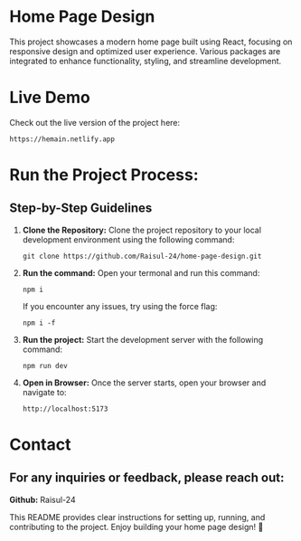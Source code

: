 # Home Page Design

This project showcases a modern home page built using React, focusing on responsive design and optimized user experience. Various packages are integrated to enhance functionality, styling, and streamline development.

# Live Demo
Check out the live version of the project here:
   ```
  https://hemain.netlify.app
   ```


# Run the Project Process:

## Step-by-Step Guidelines

1. **Clone the Repository:** Clone the project repository to your local development environment using the following command:
   ```
   git clone https://github.com/Raisul-24/home-page-design.git
   ```
2. **Run the command:** Open your termonal and run this command:
   ```
   npm i
   ```
   If you encounter any issues, try using the force flag:
   ```
   npm i -f
   ```
3. **Run the project:** Start the development server with the following command:
    ```
   npm run dev
   ```
4. **Open in Browser:** Once the server starts, open your browser and navigate to:
    ```
   http://localhost:5173
   ```
# Contact
 ##  For any inquiries or feedback, please reach out:
 **Github:** Raisul-24

This README provides clear instructions for setting up, running, and contributing to the project. Enjoy building your home page design! 🚀


